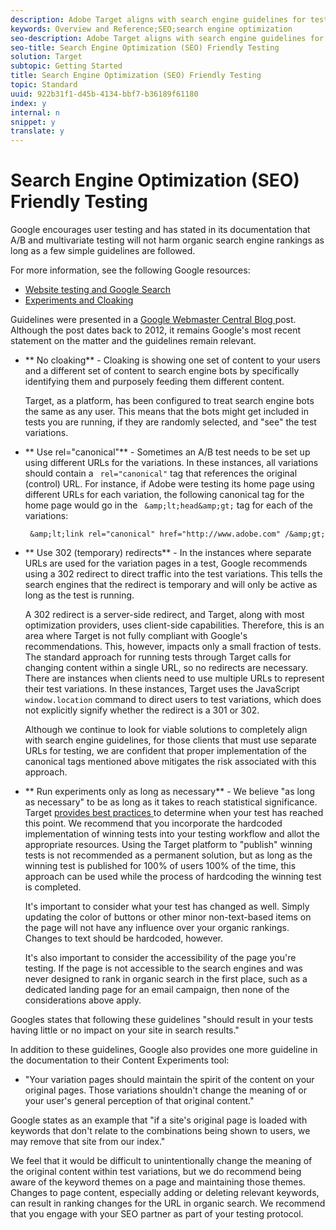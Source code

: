 ```yaml
---
description: Adobe Target aligns with search engine guidelines for testing.
keywords: Overview and Reference;SEO;search engine optimization
seo-description: Adobe Target aligns with search engine guidelines for testing.
seo-title: Search Engine Optimization (SEO) Friendly Testing
solution: Target
subtopic: Getting Started
title: Search Engine Optimization (SEO) Friendly Testing
topic: Standard
uuid: 922b31f1-d45b-4134-bbf7-b36189f61180
index: y
internal: n
snippet: y
translate: y
---
```


# Search Engine Optimization (SEO) Friendly Testing

Google encourages user testing and has stated in its documentation that A/B and multivariate testing will not harm organic search engine rankings as long as a few simple guidelines are followed. 

For more information, see the following Google resources: 


* [ Website testing and Google Search ](https://webmasters.googleblog.com/2012/08/website-testing-google-search.html)
* [ Experiments and Cloaking ](https://support.google.com/analytics/answer/2576845?hl=en&ref_topic=1745207)


Guidelines were presented in a [ Google Webmaster Central Blog ](https://webmasters.googleblog.com/2012/08/website-testing-google-search.html) post. Although the post dates back to 2012, it remains Google's most recent statement on the matter and the guidelines remain relevant. 

* ** No cloaking** - Cloaking is showing one set of content to your users and a different set of content to search engine bots by specifically identifying them and purposely feeding them different content. 

  Target, as a platform, has been configured to treat search engine bots the same as any user. This means that the bots might get included in tests you are running, if they are randomly selected, and "see" the test variations. 

* ** Use rel="canonical"** - Sometimes an A/B test needs to be set up using different URLs for the variations. In these instances, all variations should contain a ` rel="canonical"` tag that references the original (control) URL. For instance, if Adobe were testing its home page using different URLs for each variation, the following canonical tag for the home page would go in the ` &amp;lt;head&amp;gt;` tag for each of the variations: 

  ` &amp;lt;link rel="canonical" href="http://www.adobe.com" /&amp;gt;` 

* ** Use 302 (temporary) redirects** - In the instances where separate URLs are used for the variation pages in a test, Google recommends using a 302 redirect to direct traffic into the test variations. This tells the search engines that the redirect is temporary and will only be active as long as the test is running. 

  A 302 redirect is a server-side redirect, and Target, along with most optimization providers, uses client-side capabilities. Therefore, this is an area where Target is not fully compliant with Google's recommendations. This, however, impacts only a small fraction of tests. The standard approach for running tests through Target calls for changing content within a single URL, so no redirects are necessary. There are instances when clients need to use multiple URLs to represent their test variations. In these instances, Target uses the JavaScript ` window.location` command to direct users to test variations, which does not explicitly signify whether the redirect is a 301 or 302. 

  Although we continue to look for viable solutions to completely align with search engine guidelines, for those clients that must use separate URLs for testing, we are confident that proper implementation of the canonical tags mentioned above mitigates the risk associated with this approach. 

* ** Run experiments only as long as necessary** - We believe "as long as necessary" to be as long as it takes to reach statistical significance. Target [ provides best practices ](https://docs.adobe.com/content/target-microsite/testcalculator.html) to determine when your test has reached this point. We recommend that you incorporate the hardcoded implementation of winning tests into your testing workflow and allot the appropriate resources. Using the Target platform to "publish" winning tests is not recommended as a permanent solution, but as long as the winning test is published for 100% of users 100% of the time, this approach can be used while the process of hardcoding the winning test is completed. 

  It's important to consider what your test has changed as well. Simply updating the color of buttons or other minor non-text-based items on the page will not have any influence over your organic rankings. Changes to text should be hardcoded, however. 

  It's also important to consider the accessibility of the page you're testing. If the page is not accessible to the search engines and was never designed to rank in organic search in the first place, such as a dedicated landing page for an email campaign, then none of the considerations above apply. 

Googles states that following these guidelines "should result in your tests having little or no impact on your site in search results." 

In addition to these guidelines, Google also provides one more guideline in the documentation to their Content Experiments tool: 


* "Your variation pages should maintain the spirit of the content on your original pages. Those variations shouldn't change the meaning of or your user's general perception of that original content." 



Google states as an example that "if a site's original page is loaded with keywords that don't relate to the combinations being shown to users, we may remove that site from our index." 

We feel that it would be difficult to unintentionally change the meaning of the original content within test variations, but we do recommend being aware of the keyword themes on a page and maintaining those themes. Changes to page content, especially adding or deleting relevant keywords, can result in ranking changes for the URL in organic search. We recommend that you engage with your SEO partner as part of your testing protocol. 
